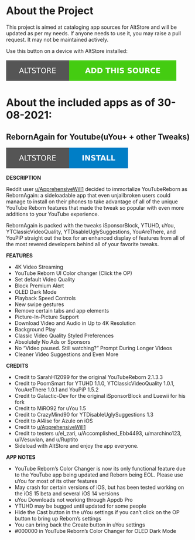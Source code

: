# About the Project

This project is aimed at cataloging app sources for AltStore and will be updated as per my needs. If anyone needs to use it, you may raise a pull request. It may not be maintained actively.

Use this button on a device with AltStore installed:
<br>
<br>
<a href="altstore://source?URL=https://altcatalog.meghrathod.tech/apps.json">
    <img src="./AltStore-Add%20This%20Source-brightgreen.svg">
</a>

# About the included apps as of 30-08-2021:

## RebornAgain for Youtube(uYou+ + other Tweaks)

<a href="altstore://install?URL=https://github.com/meghrathod/AltCatalog/releases/download/v2.0/RebornAgain.2.0.ipa">
    <img src="./Altstore-Install.svg">
</a>

**DESCRIPTION**

Reddit user [u/ApprehensiveWill1](https://www.reddit.com/user/ApprehensiveWill1/) decided to immortalize YouTubeReborn as RebornAgain: a sideloadable app that even unjailbroken users could manage to install on their phones to take advantage of all of the unique YouTube Reborn features that made the tweak so popular with even more additions to your YouTube experience.

RebornAgain is packed with the tweaks iSponsorBlock, YTUHD, uYou, YTClassicVideoQuality, YTDisableUglySuggestions, YouAreThere, and YouPiP straight out the box for an enhanced display of features from all of the most revered developers behind all of your favorite tweaks.

**FEATURES**

- 4K Video Streaming
- YouTube Reborn UI Color changer (Click the OP)
- Set default Video Quality
- Block Premium Alert
- OLED Dark Mode
- Playback Speed Controls
- New swipe gestures
- Remove certain tabs and app elements
- Picture-In-Picture Support
- Download Video and Audio in Up to 4K Resolution
- Background Play
- Classic Video Quality Styled Preferences
- Absolutely No Ads or Sponsors
- No “Video paused. Still watching?” Prompt During Longer Videos
- Cleaner Video Suggestions and Even More
  
**CREDITS**

- Credit to SarahH12099 for the original YouTubeReborn 2.1.3.3
- Credit to PoomSmart for YTUHD 1.1.0, YTClassicVideoQuality 1.0.1, YouAreThere 1.0.1 and YouPiP 1.5.2
- Credit to Galactic-Dev for the original iSponsorBlock and Luewii for his fork
- Credit to MiRO92 for uYou 1.5
- Credit to CrazyMind90 for YTDisableUglySuggestions 1.3
- Credit to Al4ise for Azule on iOS
- Credit to [u/ApprehensiveWill1](https://www.reddit.com/user/ApprehensiveWill1/)
- Credit to testers u/el_zari, u/Accomplished_Ebb4493, u/marchino123, u/iVesuvian, and u/Ruptito
- Sideload with AltStore and enjoy the app everyone.

**APP NOTES**

- YouTube Reborn’s Color Changer is now its only functional feature due to the YouTube app being updated and Reborn being EOL. Please use uYou for most of its other features
- May crash for certain versions of iOS, but has been tested working on the iOS 15 beta and several iOS 14 versions
- uYou Downloads not working through Appdb Pro
- YTUHD may be bugged until updated for some people
- Hide the Cast button in the uYou settings if you can’t click on the OP button to bring up Reborn’s settings
- You can bring back the Create button in uYou settings
- #000000 in YouTube Reborn’s Color Changer for OLED Dark Mode
